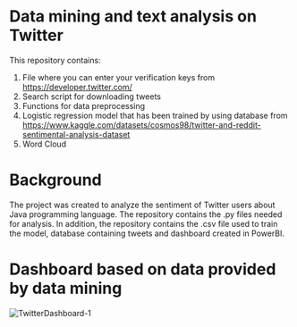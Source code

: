 # Data mining and text analysis on Twitter
This repository contains:
1. File where you can enter your verification keys from https://developer.twitter.com/
2. Search script for downloading tweets
3. Functions for data preprocessing
4. Logistic regression model that has been trained by using database from https://www.kaggle.com/datasets/cosmos98/twitter-and-reddit-sentimental-analysis-dataset
5. Word Cloud

# Background
The project was created to analyze the sentiment of Twitter users about Java programming language. The repository contains the .py files needed for analysis.
In addition, the repository contains the .csv file used to train the model, database containing tweets and dashboard created in PowerBI.

# Dashboard based on data provided by data mining
![TwitterDashboard-1](https://user-images.githubusercontent.com/102367840/225716194-782b713d-7fec-4d80-a47d-274d625fae5b.png)

